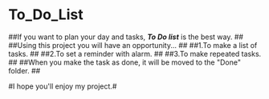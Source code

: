 # To_Do_List #
##If you want to plan your day and tasks, ***To Do list*** is the best way. ##
##Using this project you will have an opportunity... ##
##1.To make a list of tasks․ ##
##2.To set a reminder with alarm․ ##
##3.To make repeated tasks. ##
##When you make the task as done, it will be moved to the "Done" folder. ##

#I hope you'll enjoy my project.#
